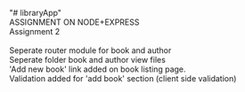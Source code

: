 "# libraryApp" 
<br>
ASSIGNMENT ON NODE+EXPRESS
<br>
Assignment 2 
<br>
<br>
Seperate router module for book and author
<br>
Seperate folder book and author view files
<br>
'Add new book' link added on book listing page.
<br>
Validation added for 'add book' section (client side validation)
